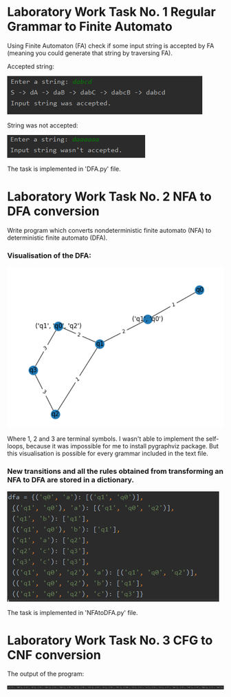 # Laboratory Work Task No. 1 Regular Grammar to Finite Automato

Using Finite Automaton (FA) check if some input string is accepted by FA (meaning you could generate that string by traversing FA).

Accepted string:

<img src="/venv/dfa_accepted.PNG"/>

String was not accepted:

<img src="/venv/dfa_notaccept.PNG"/>

The task is implemented in 'DFA.py' file.

# Laboratory Work Task No. 2 NFA to DFA conversion

Write program which converts nondeterministic finite automato (NFA) to deterministic finite automato (DFA).

### Visualisation of the DFA:

<img src="/venv/dfa_capture.PNG">

Where 1, 2 and 3 are terminal symbols. I wasn't able to implement the self-loops, because it was impossible for me to install pygraphviz package. But this visualisation
is possible for every grammar included in the text file.

### New transitions and all the rules obtained from transforming an NFA to DFA are stored in a dictionary.

<img src="/venv/dfa_console.PNG">

The task is implemented in 'NFAtoDFA.py' file.

# Laboratory Work Task No. 3 CFG to CNF conversion

The output of the program:

<img src="/venv/image_2021-05-17_020155.png">
